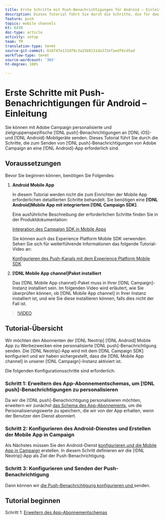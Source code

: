 ```yaml
---
title: Erste Schritte mit Push-Benachrichtigungen für Android – Einleitung
description: Dieses Tutorial führt Sie durch die Schritte, die für das Senden von Push-Benachrichtigungen von Adobe Campaign und den Empfang dieser Benachrichtigungen in Ihrer Android-App erforderlich sind.
feature: push
topics: mobile channels
kt: 6438
doc-type: article
activity: setup
team: TM
translation-type: tm+mt
source-git-commit: 016f47e131df9c3a25b9131da372efaedf6cd5ad
workflow-type: tm+mt
source-wordcount: '365'
ht-degree: 100%

---
```



# Erste Schritte mit Push-Benachrichtigungen für Android – Einleitung

Sie können mit Adobe Campaign personalisierte und zielgruppenspezifische [!DNL push]-Benachrichtigungen an [!DNL iOS]- und [!DNL Android]-Mobilgeräte senden. Dieses Tutorial führt Sie durch die Schritte, die zum Senden von [!DNL push]-Benachrichtigungen von Adobe Campaign an eine [!DNL Android]-App erforderlich sind.

## Voraussetzungen

Bevor Sie beginnen können, benötigen Sie Folgendes:

1) **Android Mobile App**

   In diesem Tutorial werden nicht die zum Einrichten der Mobile App erforderlichen detaillierten Schritte behandelt. Sie benötigen eine **[!DNL Android]Mobile App mit integriertem [!DNL Campaign SDK]**.

   Eine ausführliche Beschreibung der erforderlichen Schritte finden Sie in der Produktdokumentation:

   [Integration des Campaign SDK in Mobile Apps](https://experienceleague.adobe.com/docs/campaign-classic/using/sending-messages/sending-push-notifications/integrating-campaign-sdk-into-the-mobile-application.html?lang=de)

   Sie können auch das Experience Platform Mobile SDK verwenden. Sehen Sie sich für weiterführende Informationen das folgende Tutorial-Video an:

   [Konfigurieren des Push-Kanals mit dem Experience Platform Mobile SDK](https://experienceleague.adobe.com/docs/campaign-classic-learn/tutorials/sending-messages/push-channel/configure-push-using-aep-mobile-sdk.html?lang=de)

2) **[!DNL Mobile App channel]Paket installiert**

   Das [!DNL Mobile App channel]-Paket muss in Ihrer [!DNL Campaign]-Instanz installiert sein. Im folgenden Video wird erläutert, wie Sie überprüfen können, ob [!DNL Mobile App channel] in Ihrer Instanz installiert ist, und wie Sie diese installieren können, falls dies nicht der Fall ist.

>[!VIDEO](https://video.tv.adobe.com/v/326544?quality=12)

## Tutorial-Übersicht

Wir möchten den Abonnenten der [!DNL Neotrip] [!DNL Android] Mobile App zu Werbezwecken eine personalisierte [!DNL push]-Benachrichtigung senden. Die [!DNL Neotrip]-App wird mit dem [!DNL Campaign SDK] konfiguriert und wir haben sichergestellt, dass die [!DNL Mobile App channel] in unserer [!DNL Campaign]-Instanz aktiviert ist.

Die folgenden Konfigurationsschritte sind erforderlich:

### Schritt 1: Erweitern des App-Abonnementschemas, um [!DNL push]-Benachrichtigungen zu personalisieren

Da wir die [!DNL push]-Benachrichtigung personalisieren möchten, erweitern wir zunächst [das Schema des App-Abonnements](/help/tutorial-getting-started-with-push-notifications-for-android/extending-the-app-subscription-schema.md), um die Personalisierungswerte zu speichern, die wir von der App erhalten, wenn der Benutzer den Dienst abonniert.

### Schritt 2: Konfigurieren des Android-Dienstes und Erstellen der Mobile App in Campaign

Als Nächstes müssen Sie den Android-Dienst [konfigurieren und die Mobile App in Campaign](/help/tutorial-getting-started-with-push-notifications-for-android/configuring-an-android-service-in-campaign.md) erstellen. In diesem Schritt definieren wir die [!DNL Neotrip]-App als Ziel der Push-Benachrichtigung.

### Schritt 3: Konfigurieren und Senden der Push-Benachrichtigung

Dann können wir [die Push-Benachrichtigung konfigurieren und ](/help/tutorial-getting-started-with-push-notifications-for-android/configuring-and-sending-push-notifications.md) senden.

## Tutorial beginnen

Schritt 1: [Erweitern des App-Abonnementschemas](/help/tutorial-getting-started-with-push-notifications-for-android/extending-the-app-subscription-schema.md)
